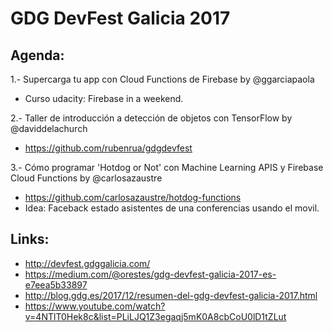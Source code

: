 GDG DevFest Galicia 2017
========================

Agenda:
-------

1.- Supercarga tu app con Cloud Functions de Firebase by @ggarciapaola

 * Curso udacity: Firebase in a weekend.


2.- Taller de introducción a detección de objetos con TensorFlow by @daviddelachurch

 * https://github.com/rubenrua/gdgdevfest


3.- Cómo programar 'Hotdog or Not' con Machine Learning APIS y Firebase Cloud Functions by @carlosazaustre

 * https://github.com/carlosazaustre/hotdog-functions
 * Idea: Faceback estado asistentes de una conferencias usando el movil.


Links:
------

* http://devfest.gdggalicia.com/
* https://medium.com/@orestes/gdg-devfest-galicia-2017-es-e7eea5b33897
* http://blog.gdg.es/2017/12/resumen-del-gdg-devfest-galicia-2017.html
* https://www.youtube.com/watch?v=4NTlT0Hek8c&list=PLiLJQ1Z3egaqj5mK0A8cbCoU0lD1tZLut
